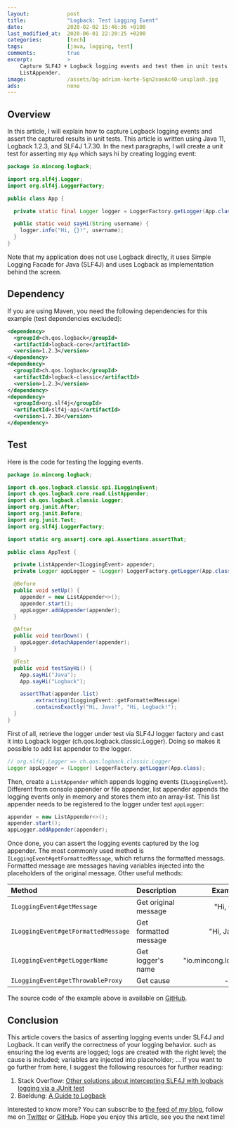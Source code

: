 ```yaml
---
layout:            post
title:             "Logback: Test Logging Event"
date:              2020-02-02 15:46:36 +0100
last_modified_at:  2020-06-01 22:20:25 +0200
categories:        [tech]
tags:              [java, logging, test]
comments:          true
excerpt:           >
    Capture SLF4J + Logback logging events and test them in unit tests using
    ListAppender.
image:             /assets/bg-adrian-korte-5gn2soeAc40-unsplash.jpg
ads:               none
---
```


## Overview

In this article, I will explain how to capture Logback logging events and assert
the captured results in unit tests. This article is written using Java 11,
Logback 1.2.3, and SLF4J 1.7.30.
In the next paragraphs, I will create a unit test for asserting my `App` which
says hi by creating logging event:

```java
package io.mincong.logback;

import org.slf4j.Logger;
import org.slf4j.LoggerFactory;

public class App {

  private static final Logger logger = LoggerFactory.getLogger(App.class);

  public static void sayHi(String username) {
    logger.info("Hi, {}!", username);
  }
}
```

Note that my application does not use Logback directly, it uses Simple Logging
Facade for Java (SLF4J) and uses Logback as implementation behind the screen.

## Dependency

If you are using Maven, you need the following dependencies for this example
(test dependencies excluded):

```xml
<dependency>
  <groupId>ch.qos.logback</groupId>
  <artifactId>logback-core</artifactId>
  <version>1.2.3</version>
</dependency>
<dependency>
  <groupId>ch.qos.logback</groupId>
  <artifactId>logback-classic</artifactId>
  <version>1.2.3</version>
</dependency>
<dependency>
  <groupId>org.slf4j</groupId>
  <artifactId>slf4j-api</artifactId>
  <version>1.7.30</version>
</dependency>
```

## Test

Here is the code for testing the logging events.

```java
package io.mincong.logback;

import ch.qos.logback.classic.spi.ILoggingEvent;
import ch.qos.logback.core.read.ListAppender;
import ch.qos.logback.classic.Logger;
import org.junit.After;
import org.junit.Before;
import org.junit.Test;
import org.slf4j.LoggerFactory;

import static org.assertj.core.api.Assertions.assertThat;

public class AppTest {

  private ListAppender<ILoggingEvent> appender;
  private Logger appLogger = (Logger) LoggerFactory.getLogger(App.class);

  @Before
  public void setUp() {
    appender = new ListAppender<>();
    appender.start();
    appLogger.addAppender(appender);
  }

  @After
  public void tearDown() {
    appLogger.detachAppender(appender);
  }

  @Test
  public void testSayHi() {
    App.sayHi("Java");
    App.sayHi("Logback");

    assertThat(appender.list)
        .extracting(ILoggingEvent::getFormattedMessage)
        .containsExactly("Hi, Java!", "Hi, Logback!");
  }
}
```

First of all, retrieve the logger under test via SLF4J logger factory and cast it into
Logback logger (ch.qos.logback.classic.Logger). Doing so makes it possible to add list appender to the logger.

```java
// org.slf4j.Logger => ch.qos.logback.classic.Logger
Logger appLogger = (Logger) LoggerFactory.getLogger(App.class);
```

Then, create a `ListAppender` which appends logging events
(`ILoggingEvent`). Different from console appender or file appender, list
appender appends the logging events only in memory and stores them into
an array-list. This list appender needs to be registered to the logger under test
`appLogger`:

```java
appender = new ListAppender<>();
appender.start();
appLogger.addAppender(appender);
```

Once done, you can assert the logging events captured by the log appender. The
most commonly used method is `ILoggingEvent#getFormattedMessage`, which returns
the formatted messags. Formatted message are messages having variables injected
into the placeholders of the original message. Other useful methods:

Method | Description | Example
:----- | :---------- | :-----:
`ILoggingEvent#getMessage` | Get original message | "Hi, \{\}!"
`ILoggingEvent#getFormattedMessage` | Get formatted message | "Hi, Java!"
`ILoggingEvent#getLoggerName` | Get logger's name | "io.mincong.logback.App"
`ILoggingEvent#getThrowableProxy` | Get cause | -

The source code of the example above is available on
[GitHub](https://github.com/mincong-h/java-examples/blob/blog/2020-02-02-logback/logback/src/test/java/io/mincong/logback/AppTest.java).

## Conclusion

This article covers the basics of asserting logging events under SLF4J and
Logback. It can verify the correctness of your logging behavior. such as
ensuring the log events are logged; logs are created with the
right level; the cause is included; variables are injected into placeholder; ...
If you want to go further from here, I suggest the following resources for
further reading:

1. Stack Overflow: [Other solutions about intercepting SLF4J with logback logging via a JUnit
   test](https://stackoverflow.com/questions/29076981/)
2. Baeldung: [A Guide to Logback](https://www.baeldung.com/logback)

Interested to know more? You can subscribe to [the feed of my blog](/feed.xml), follow me
on [Twitter](https://twitter.com/mincong_h) or
[GitHub](https://github.com/mincong-h/). Hope you enjoy this article, see you the next time!

